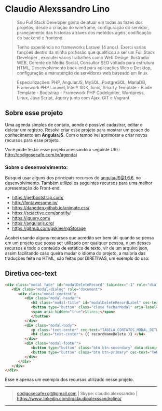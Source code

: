 
# Claudio Alexssandro Lino

>Sou Full Stack Developer gosto de atuar em todas as fazes dos projetos, desde a criação do wireframe, configuração do servidor, pranejamento das historias atráves dos metódos agéis, codificação do backend e frontend. 
>
>Tenho experiência no frameworks Laravel (4 anos). Exerci varias funções dentro da minha profissão que qualificou a ser um Full Stack Developer , executei vários trabalhos como Web Design, Ilustrador WEB, Gerente de Media Social, Consultor SEO voltado para estrutura HTML, Desenvolvimento back-end para aplicações Web e Desktop, configuração e manutenção de servidores web baseado em linux. 
>

>Especializações: PHP, AngularJS, MySQL, PostgreSQL, MariaDB, Framework PHP Laravel, Intel® XDK, Ionic, Smarty Template - Blade Template - Bootstrap - Framework PHP CodeIgniter, Wordpress, Linux, Java Script, Jquery junto com Ajax, GIT e Vagrant.

## Sobre esse projeto

Uma agenda simples de contato, aonde é possível cadastrar, editar e deletar um registro.
Resolvi criar esse projeto para mostrar um pouco do conhecimento em **AngularJS**. Com o tempo irei aprimorar e criar novos recursos para esse projeto.

Você pode testar esse projeto acessando a seguinte URL: 
http://codigosecafe.com.br/agenda/
### Sobre o desenvolvimento:
Busquei usar alguns dos principais recursos do angularJS@1.6.6, no desenvolvimento. Também utilizei os seguintes recursos para uma melhor apresentação do Front-end.

- https://getbootstrap.com/
- http://fontawesome.io/
- https://daneden.github.io/animate.css/
- https://sciactive.com/pnotify/
- https://jquery.com/
- https://angularjs.org/
- https://github.com/gsklee/ngStorage

Acabei usando alguns recursos que acredito ser bem útil quando se pensa em um projeto que possa ser utilizado por qualquer pessoa, e um desses recursos é todo o conteúdo de estático de texto, vir de um arquivo json, assim facilitando caso queira mudar o idioma do projeto, a maioria das traduções feita no HTML, são feitas por DIRETIVAS, um exemplo do uso:

Diretiva **cec-text**
---
```html
<div class="modal fade" id="modalDeleteRecord" tabindex="-1" role="dialog" aria-labelledby="modalDeleteRecordLabel" aria-hidden="true">
   <div class="modal-dialog" role="document">
      <div class="modal-content">
         <div class="modal-header">
            <h5 class="modal-title" id="modalDeleteRecordLabel" cec-text="TABELA_CONTATOS_MODAL_DELETAR_TITLE"></h5>
            <button type="button" class="close fecharModal" aria-label="Close" ng-click="closeModal()">
            <span aria-hidden="true">&times;</span>
            </button>
         </div>
         <div class="modal-body">
            <p class="text-center" cec-text="TABELA_CONTATOS_MODAL_DETLETAR_TEXTO_CONFIRMACAO"></p>
            <h4 class="text-center"> {{ recordNameDelete }} </h4>
         </div>
         <div class="modal-footer">
            <button type="button" class="btn btn-secondary" data-dismiss="modal" cec-text="TABELA_CONTATOS_MODAL_DETLETAR_BTN_CANCELAR"></button>
            <button type="button" class="btn btn-primary" cec-text="TABELA_CONTATOS_MODAL_DETLETAR_BTN_SIM" ng-click="confirmDeleteRecord()"></button>
         </div>
      </div>
   </div>
</div>
```
Esse é apenas um exemplo dos recursos utilizado nesse projeto.



---
> codigosecafe+git@gmail.com | Skype: claudio.alexssandro | https://www.linkedin.com/in/claudioalexssandrolino/
---